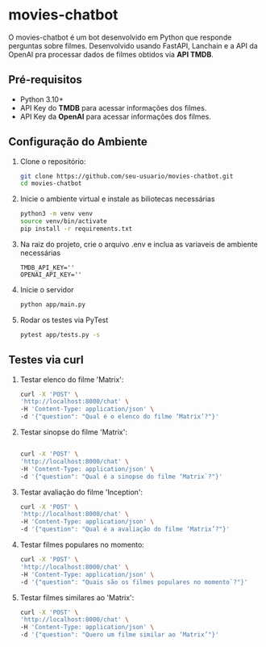 # movies-chatbot

O movies-chatbot é um bot desenvolvido em Python que responde perguntas sobre filmes. Desenvolvido usando FastAPI, Lanchain e a API da OpenAI pra processar dados de filmes obtidos via **API TMDB**. 

## Pré-requisitos

- Python 3.10+
- API Key do **TMDB** para acessar informações dos filmes.
- API Key da **OpenAI** para acessar informações dos filmes.

## Configuração do Ambiente

1. Clone o repositório:

   ```bash
   git clone https://github.com/seu-usuario/movies-chatbot.git
   cd movies-chatbot
   ```

2. Inicie o ambiente virtual e instale as biliotecas necessárias
    ```bash
    python3 -m venv venv
    source venv/bin/activate
    pip install -r requirements.txt
    ```

3. Na raiz do projeto, crie o arquivo .env e inclua as variaveis de ambiente necessárias
    ```
    TMDB_API_KEY=''
    OPENAI_API_KEY=''
    ```

4. Inicie o servidor
    ```bash
    python app/main.py
    ```

5. Rodar os testes via PyTest
    ```bash
    pytest app/tests.py -s
    ```

## Testes via curl

1. Testar elenco do filme 'Matrix':
    ```bash
    curl -X 'POST' \
    'http://localhost:8000/chat' \
    -H 'Content-Type: application/json' \
    -d '{"question": "Qual é o elenco do filme ‘Matrix’?"}'

    ```    
2. Testar sinopse do filme 'Matrix':
    ```bash

    curl -X 'POST' \
    'http://localhost:8000/chat' \
    -H 'Content-Type: application/json' \
    -d '{"question": "Qual é a sinopse do filme ‘Matrix`?"}'
    ```

3. Testar avaliação do filme 'Inception':
    ```bash
    curl -X 'POST' \
    'http://localhost:8000/chat' \
    -H 'Content-Type: application/json' \
    -d '{"question": "Qual é a avaliação do filme ‘Matrix’?"}'
    ```

4. Testar filmes populares no momento:
    ```bash
    curl -X 'POST' \
    'http://localhost:8000/chat' \
    -H 'Content-Type: application/json' \
    -d '{"question": "Quais são os filmes populares no momento`?"}'
    ```

5. Testar filmes similares ao 'Matrix':
    ```bash
    curl -X 'POST' \
    'http://localhost:8000/chat' \
    -H 'Content-Type: application/json' \
    -d '{"question": "Quero um filme similar ao ‘Matrix’"}'
    ```